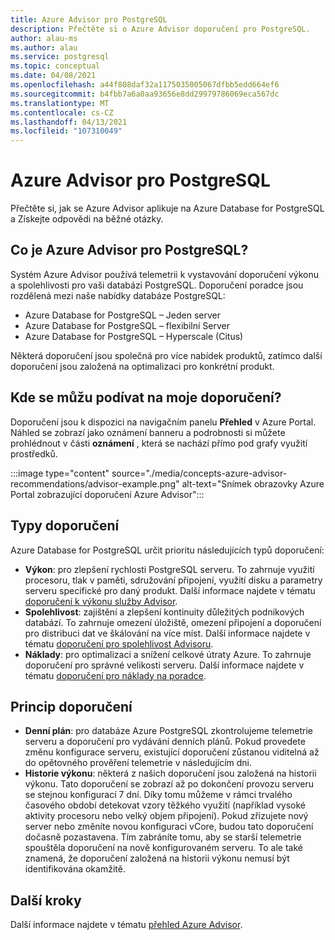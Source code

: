```yaml
---
title: Azure Advisor pro PostgreSQL
description: Přečtěte si o Azure Advisor doporučení pro PostgreSQL.
author: alau-ms
ms.author: alau
ms.service: postgresql
ms.topic: conceptual
ms.date: 04/08/2021
ms.openlocfilehash: a44f808daf32a1175035005067dfbb5edd664ef6
ms.sourcegitcommit: b4fbb7a6a0aa93656e8dd29979786069eca567dc
ms.translationtype: MT
ms.contentlocale: cs-CZ
ms.lasthandoff: 04/13/2021
ms.locfileid: "107310049"
---
```

# <a name="azure-advisor-for-postgresql"></a>Azure Advisor pro PostgreSQL
Přečtěte si, jak se Azure Advisor aplikuje na Azure Database for PostgreSQL a Získejte odpovědi na běžné otázky.
## <a name="what-is-azure-advisor-for-postgresql"></a>Co je Azure Advisor pro PostgreSQL?
Systém Azure Advisor používá telemetrii k vystavování doporučení výkonu a spolehlivosti pro vaši databázi PostgreSQL. Doporučení poradce jsou rozdělená mezi naše nabídky databáze PostgreSQL:
* Azure Database for PostgreSQL – Jeden server
* Azure Database for PostgreSQL – flexibilní Server
* Azure Database for PostgreSQL – Hyperscale (Citus)

Některá doporučení jsou společná pro více nabídek produktů, zatímco další doporučení jsou založená na optimalizaci pro konkrétní produkt.
## <a name="where-can-i-view-my-recommendations"></a>Kde se můžu podívat na moje doporučení?
Doporučení jsou k dispozici na navigačním panelu **Přehled** v Azure Portal. Náhled se zobrazí jako oznámení banneru a podrobnosti si můžete prohlédnout v části **oznámení** , která se nachází přímo pod grafy využití prostředků.

:::image type="content" source="./media/concepts-azure-advisor-recommendations/advisor-example.png" alt-text="Snímek obrazovky Azure Portal zobrazující doporučení Azure Advisor":::

## <a name="recommendation-types"></a>Typy doporučení
Azure Database for PostgreSQL určit prioritu následujících typů doporučení:
* **Výkon**: pro zlepšení rychlosti PostgreSQL serveru. To zahrnuje využití procesoru, tlak v paměti, sdružování připojení, využití disku a parametry serveru specifické pro daný produkt. Další informace najdete v tématu [doporučení k výkonu služby Advisor](../advisor/advisor-performance-recommendations.md).
* **Spolehlivost**: zajištění a zlepšení kontinuity důležitých podnikových databází. To zahrnuje omezení úložiště, omezení připojení a doporučení pro distribuci dat ve škálování na více míst. Další informace najdete v tématu [doporučení pro spolehlivost Advisoru](../advisor/advisor-high-availability-recommendations.md).
* **Náklady**: pro optimalizaci a snížení celkové útraty Azure. To zahrnuje doporučení pro správné velikosti serveru. Další informace najdete v tématu [doporučení pro náklady na poradce](../advisor/advisor-cost-recommendations.md).

## <a name="understanding-your-recommendations"></a>Princip doporučení
* **Denní plán**: pro databáze Azure PostgreSQL zkontrolujeme telemetrie serveru a doporučení pro vydávání denních plánů. Pokud provedete změnu konfigurace serveru, existující doporučení zůstanou viditelná až do opětovného prověření telemetrie v následujícím dni. 
* **Historie výkonu**: některá z našich doporučení jsou založená na historii výkonu. Tato doporučení se zobrazí až po dokončení provozu serveru se stejnou konfigurací 7 dní. Díky tomu můžeme v rámci trvalého časového období detekovat vzory těžkého využití (například vysoké aktivity procesoru nebo velký objem připojení). Pokud zřizujete nový server nebo změníte novou konfiguraci vCore, budou tato doporučení dočasně pozastavena. Tím zabráníte tomu, aby se starší telemetrie spouštěla doporučení na nově konfigurovaném serveru. To ale také znamená, že doporučení založená na historii výkonu nemusí být identifikována okamžitě.

## <a name="next-steps"></a>Další kroky
Další informace najdete v tématu [přehled Azure Advisor](../advisor/advisor-overview.md).
